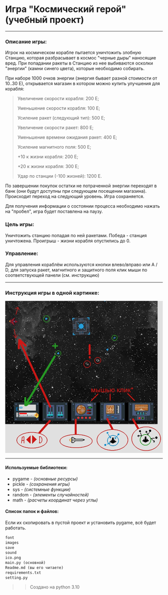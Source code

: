 # Игра "Космический герой" (учебный проект)
___

### Описание игры:
Игрок на космическом корабле пытается уничтожить злобную Станцию, 
которая разбрасывает в космос "черные дыры" наносящие вред. 
При попадании ракеты в Станцию из нее выбиваются осколки "энергии"
(камни синего цвета), которые необходимо собирать. 

При наборе 1000 очков энергии (энергия бывает разной стоимости от 10..30 Е),
открывается магазин в котором можно купить улучшения для корабля:
> Увеличение скорости корабля: 200 Е; 
>
> Уменьшение скорости корабля: 100 Е;
>
> Усиление ракет (следующий тип): 500 Е;
>
> Увеличение скорости ракет: 800 Е;
> 
> Уменьшение времени ожидания ракет: 400 Е;
> 
> Усиление магнитного поля: 500 Е;
> 
> +10 к жизни корабля: 200 Е;
> 
> +20 к жизни корабля: 300 Е;
> 
> Удар по станции (-100 жизней): 1200 Е.

По завершении покупок остатки не потраченной энергии переходят в банк
(они будут доступны при следующем посещении магазина). Происходит переход
на следующий уровень. Игра сохраняется.

Для получения информации о состоянии процесса необходимо нажать на "пробел",
игра будет поставлена на паузу.

### Цель игры:
Уничтожить станцию попадая по ней ракетами. Победа - станция уничтожена.
Проигрыш - жизни корабля опустились до 0.

### Управление:
Для управления кораблём используются кнопки влево/вправо или A / D, 
для запуска ракет, магнитного и защитного поля клик мыши по соответствующей
панели (см. инструкцию)  
___

### Инструкция игры в одной картинке:
![Rules](images/Rules.jpeg)

___

#### Используемые библиотеки:
+ pygame - *(основные ресурсы)*
+ pickle - *(сохранения игры)*
+ sys - *(системные функции)*
+ random - *(элементы случайностей)*
+ math - *(расчеты координат через углы)*

#### Список папок и файлов:
Если их скопировать в пустой проект и установить pygame, всё будет работать.
```
font
images
save
sound
ico.png
main.py (основной)
Readme.md (вы его читаете)
requirements.txt
setting.py
```
>> Создано на python 3.10


 

